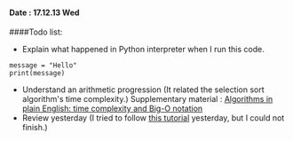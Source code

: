 #### Date : 17.12.13 Wed
####Todo list:
- Explain what happened in Python interpreter when I run this code.
```
message = "Hello"
print(message)
```
- Understand an arithmetic progression
(It related the selection sort algorithm's time complexity.)
Supplementary material : [Algorithms in plain English: time complexity and Big-O notation][1]
- Review yesterday
(I tried to follow [this tutorial][2] yesterday, but I could not finish.)

[1]:https://medium.freecodecamp.org/time-is-complex-but-priceless-f0abd015063c
[2]:https://wikidocs.net/28
